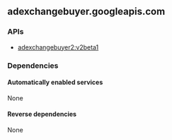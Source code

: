 ## adexchangebuyer.googleapis.com

### APIs

* [ adexchangebuyer2:v2beta1 ]( https://adexchangebuyer.googleapis.com/$discovery/rest?version=v2beta1 )

### Dependencies

#### Automatically enabled services

None

#### Reverse dependencies

None
